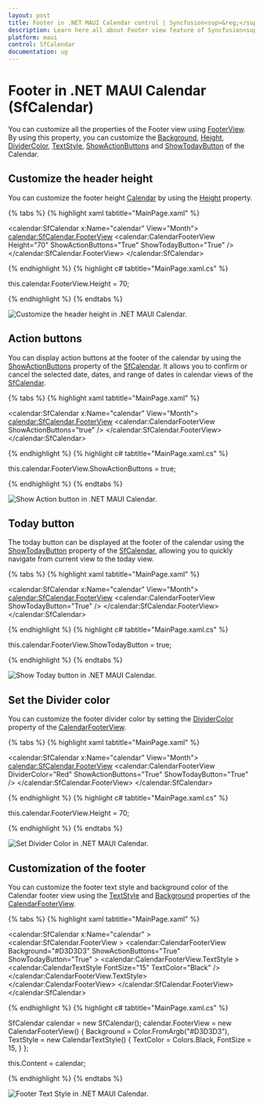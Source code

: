 ```yaml
---
layout: post
title: Footer in .NET MAUI Calendar control | Syncfusion<sup>&reg;</sup> | Calendar
description: Learn here all about Footer view feature of Syncfusion<sup>&reg;</sup> .NET MAUI Calendar (SfCalendar) control and more.
platform: maui
control: SfCalendar
documentation: ug
---
```


# Footer in .NET MAUI Calendar (SfCalendar)
You can customize all the properties of the Footer view using [FooterView](https://help.syncfusion.com/cr/maui/Syncfusion.Maui.Calendar.SfCalendar.html#Syncfusion_Maui_Calendar_SfCalendar_FooterView). By using this property, you can customize the [Background](https://help.syncfusion.com/cr/maui/Syncfusion.Maui.Calendar.CalendarFooterView.html#Syncfusion_Maui_Calendar_CalendarFooterView_Background), [Height](https://help.syncfusion.com/cr/maui/Syncfusion.Maui.Calendar.CalendarFooterView.html#Syncfusion_Maui_Calendar_CalendarFooterView_Height), [DividerColor](https://help.syncfusion.com/cr/maui/Syncfusion.Maui.Calendar.CalendarFooterView.html#Syncfusion_Maui_Calendar_CalendarFooterView_DividerColor), [TextStyle](https://help.syncfusion.com/cr/maui/Syncfusion.Maui.Calendar.CalendarFooterView.html#Syncfusion_Maui_Calendar_CalendarFooterView_TextStyle), [ShowActionButtons](https://help.syncfusion.com/cr/maui/Syncfusion.Maui.Calendar.CalendarFooterView.html#Syncfusion_Maui_Calendar_CalendarFooterView_ShowActionButtons) and [ShowTodayButton](https://help.syncfusion.com/cr/maui/Syncfusion.Maui.Calendar.CalendarFooterView.html#Syncfusion_Maui_Calendar_CalendarFooterView_ShowTodayButton) of the Calendar.

## Customize the header height
You can customize the footer height [Calendar](https://help.syncfusion.com/cr/maui/Syncfusion.Maui.Calendar.SfCalendar.html) by using the [Height](https://help.syncfusion.com/cr/maui/Syncfusion.Maui.Calendar.CalendarFooterView.html#Syncfusion_Maui_Calendar_CalendarFooterView_Height) property.

{% tabs %}
{% highlight xaml tabtitle="MainPage.xaml" %}

<calendar:SfCalendar  x:Name="calendar"
                      View="Month">
            <calendar:SfCalendar.FooterView>
                <calendar:CalendarFooterView Height="70" ShowActionButtons="True" ShowTodayButton="True" />
            </calendar:SfCalendar.FooterView>
</calendar:SfCalendar>

{% endhighlight %}
{% highlight c# tabtitle="MainPage.xaml.cs" %}

this.calendar.FooterView.Height = 70;

{% endhighlight %}
{% endtabs %}

![Customize the header height in .NET MAUI Calendar.](images/footer/calendar-footer-height.png)

## Action buttons

You can display action buttons at the footer of the calendar by using the [ShowActionButtons](https://help.syncfusion.com/cr/maui/Syncfusion.Maui.Calendar.CalendarFooterView.html#Syncfusion_Maui_Calendar_CalendarFooterView_ShowActionButtons) property of the [SfCalendar](https://help.syncfusion.com/cr/maui/Syncfusion.Maui.Calendar.SfCalendar.html). It allows you to confirm or cancel the selected date, dates, and range of dates in calendar views of the [SfCalendar](https://help.syncfusion.com/cr/maui/Syncfusion.Maui.Calendar.SfCalendar.html).

{% tabs %}
{% highlight xaml tabtitle="MainPage.xaml" %}

<calendar:SfCalendar  x:Name="calendar"
                      View="Month">
            <calendar:SfCalendar.FooterView>
                <calendar:CalendarFooterView ShowActionButtons="true" />
            </calendar:SfCalendar.FooterView>
</calendar:SfCalendar>

{% endhighlight %}
{% highlight c# tabtitle="MainPage.xaml.cs" %}

this.calendar.FooterView.ShowActionButtons = true;

{% endhighlight %}
{% endtabs %}

![Show Action button in .NET MAUI Calendar.](images/footer/calendar-action-button.png)

## Today button

The today button can be displayed at the footer of the calendar using the [ShowTodayButton](https://help.syncfusion.com/cr/maui/Syncfusion.Maui.Calendar.CalendarFooterView.html#Syncfusion_Maui_Calendar_CalendarFooterView_ShowTodayButton) property of the [SfCalendar](https://help.syncfusion.com/cr/maui/Syncfusion.Maui.Calendar.SfCalendar.html), allowing you to quickly navigate from current view to the today view.

{% tabs %}
{% highlight xaml tabtitle="MainPage.xaml" %}

<calendar:SfCalendar  x:Name="calendar"
                      View="Month">
            <calendar:SfCalendar.FooterView>
                <calendar:CalendarFooterView ShowTodayButton="True" />
            </calendar:SfCalendar.FooterView>
</calendar:SfCalendar>

{% endhighlight %}
{% highlight c# tabtitle="MainPage.xaml.cs" %}

this.calendar.FooterView.ShowTodayButton = true;

{% endhighlight %}
{% endtabs %}

![Show Today button in .NET MAUI Calendar.](images/footer/calendar-today-button.png)

## Set the Divider color

You can customize the footer divider color by setting the [DividerColor](https://help.syncfusion.com/cr/maui/Syncfusion.Maui.Calendar.CalendarFooterView.html#Syncfusion_Maui_Calendar_CalendarFooterView_DividerColor) property of the [CalendarFooterView](https://help.syncfusion.com/cr/maui/Syncfusion.Maui.Calendar.CalendarFooterView.html).

{% tabs %}
{% highlight xaml tabtitle="MainPage.xaml" %}

<calendar:SfCalendar  x:Name="calendar"
                      View="Month">
            <calendar:SfCalendar.FooterView>
                <calendar:CalendarFooterView DividerColor="Red" ShowActionButtons="True" ShowTodayButton="True" />
            </calendar:SfCalendar.FooterView>
</calendar:SfCalendar>

{% endhighlight %}
{% highlight c# tabtitle="MainPage.xaml.cs" %}

this.calendar.FooterView.Height = 70;

{% endhighlight %}
{% endtabs %}

![Set Divider Color in .NET MAUI Calendar.](images/footer/calendar-divider-color.png)

## Customization of the footer 

You can customize the footer text style and background color of the Calendar footer view using the [TextStyle](https://help.syncfusion.com/cr/maui/Syncfusion.Maui.Calendar.CalendarFooterView.html#Syncfusion_Maui_Calendar_CalendarFooterView_TextStyle) and [Background](https://help.syncfusion.com/cr/maui/Syncfusion.Maui.Calendar.CalendarFooterView.html#Syncfusion_Maui_Calendar_CalendarFooterView_Background) properties of the [CalendarFooterView](https://help.syncfusion.com/cr/maui/Syncfusion.Maui.Calendar.CalendarFooterView.html).

{% tabs %}
{% highlight xaml tabtitle="MainPage.xaml" %}

<calendar:SfCalendar x:Name="calendar" >
    <calendar:SfCalendar.FooterView >
        <calendar:CalendarFooterView Background="#D3D3D3" ShowActionButtons="True" ShowTodayButton="True" >
            <calendar:CalendarFooterView.TextStyle >
                <calendar:CalendarTextStyle FontSize="15" TextColor="Black" />
            </calendar:CalendarFooterView.TextStyle>
        </calendar:CalendarFooterView>
    </calendar:SfCalendar.FooterView>
</calendar:SfCalendar>

{% endhighlight %}
{% highlight c# tabtitle="MainPage.xaml.cs" %}

SfCalendar calendar = new SfCalendar();
calendar.FooterView = new CalendarFooterView()
{
    Background = Color.FromArgb("#D3D3D3"),
    TextStyle = new CalendarTextStyle()
    {
        TextColor = Colors.Black,
        FontSize = 15,
    }
};

this.Content = calendar;

{% endhighlight %}
{% endtabs %}

![Footer Text Style in .NET MAUI Calendar.](images/footer/calendar-footer-textstyle.png)